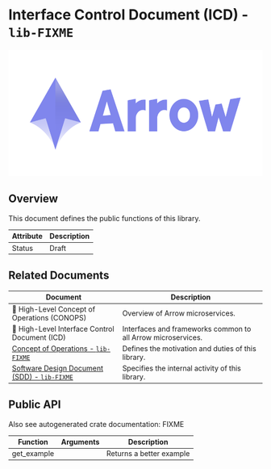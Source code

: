# Interface Control Document (ICD) - `lib-FIXME`

<center>

<img src="https://github.com/Arrow-air/tf-github/raw/main/src/templates/doc-banner-services.png" style="height:250px" />

</center>

## Overview

This document defines the public functions of this library.

Attribute | Description
--- | ---
Status | Draft

## Related Documents

Document | Description
--- | ---
:construction: High-Level Concept of Operations (CONOPS) | Overview of Arrow microservices.
:construction: High-Level Interface Control Document (ICD) | Interfaces and frameworks common to all Arrow microservices.
[Concept of Operations - `lib-FIXME`](./conops.md) | Defines the motivation and duties of this library.
[Software Design Document (SDD) - `lib-FIXME`](./sdd.md) | Specifies the internal activity of this library.

## Public API

Also see autogenerated crate documentation: FIXME

Function | Arguments | Description
--- | --- | ---
get_example | | Returns a better example
